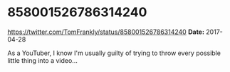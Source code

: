 # 858001526786314240
https://twitter.com/TomFrankly/status/858001526786314240
**Date:** 2017-04-28

As a YouTuber, I know I'm usually guilty of trying to throw every possible little thing into a video...
